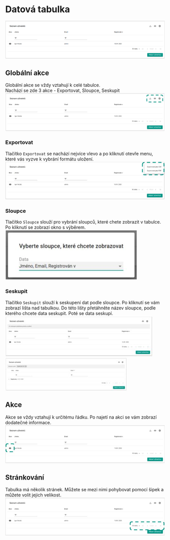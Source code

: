 # Datová tabulka

![](images/table.png)

## Globální akce
Globální akce se vždy vztahují k celé tabulce.  
Nachází se zde 3 akce - Exportovat, Sloupce, Seskupit
![](images/globalActions.jpg)

### Exportovat
Tlačítko `Exportovat` se nachází nejvíce vlevo a po kliknutí otevře menu, které vás vyzve k vybrání formátu uložení.  
![](images/exportPopup.jpg)

### Sloupce
Tlačítko `Sloupce` slouží pro vybrání sloupců, které chete zobrazit v tabulce. Po kliknutí se zobrazí okno s výběrem.  
![](images/columnsPopup.jpg)

### Seskupit
Tlačítko `Seskupit` slouží k seskupení dat podle sloupce. Po kliknutí se vám zobrazí lišta nad tabulkou. 
Do této lišty přetáhněte název sloupce, podle kterého chcete data seskupit. Poté se data seskupí.  
![](images/group.jpg)  
![](images/grouped.jpg)

## Akce
Akce se vždy vztahují k určitému řádku. Po najetí na akci se vám zobrazí dodatečné informace.
![](images/actions.jpg)

## Stránkování
Tabulka má několik stránek. Můžete se mezi nimi pohybovat pomocí šipek a můžete volit jejich velikost.
![](images/pagination.jpg)
